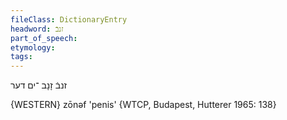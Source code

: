 ```yaml
---
fileClass: DictionaryEntry
headword: זנבֿ
part_of_speech: 
etymology: 
tags: 
---
```

זנבֿ
זָנָב
־ים
דער

{WESTERN}
zōnəf 'penis' {WTCP, Budapest, Hutterer 1965: 138}
